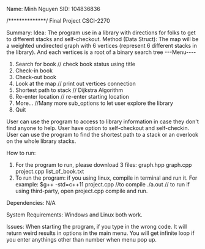 Name: Minh Nguyen
SID: 104836836

/**************/
Final Project CSCI-2270

Summary:
Idea: The program use in a library with directions for folks to get to different stacks and self-checkout.
Method (Data Struct): The map will be a weighted undirected graph with 6 vertices (represent 6 different stacks in the library). And each vertices is a root of a binary search tree
---Menu----
1. Search for book // check book status using title
2. Check-in book 
3. Check-out book 
4. Look at the map // print out vertices connection
5. Shortest path to stack // Dijkstra Algorithm
6. Re-enter location // re-enter starting location
7. More... //Many more sub_options to let user explore the library
8. Quit

User can use the program to access to library information in case they don't find anyone to help. User have option to self-checkout and self-checkin.
User can use the program to find the shortest path to a stack or an overlook on the whole library stacks.

How to run:
1. For the program to run, please download 3 files: graph.hpp graph.cpp project.cpp list_of_book.txt
2. To run the program:
if you using linux, compile in terminal and run it.
For example: $g++ -std=c++11 project.cpp   //to compile
./a.out // to run
if using third-party, open project.cpp compile and run.

Dependencies:
N/A

System Requirements:
Windows and Linux both work.

Issues:
When starting the program, if you type in the wrong code. It will return weird results in options in the main menu.
You will get infinite loop if you enter anythings other than number when menu pop up.
